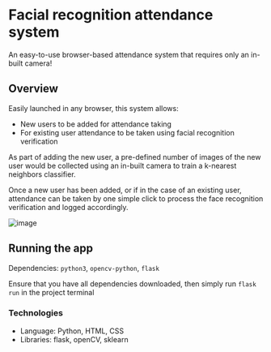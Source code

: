 # Facial recognition attendance system
An easy-to-use browser-based attendance system that requires only an in-built camera!

## Overview
Easily launched in any browser, this system allows:
- New users to be added for attendance taking
- For existing user attendance to be taken using facial recognition verification

As part of adding the new user, a pre-defined number of images of the new user would be collected using an in-built camera to train a k-nearest neighbors classifier.

Once a new user has been added, or if in the case of an existing user, attendance can be taken by one simple click to process the face recognition verification and logged accordingly.

![image](https://github.com/jayeff55/face_recognition_attendance_system/assets/74664129/40076134-7c0b-4ceb-99e4-38aff075a347)

## Running the app
Dependencies: `python3`, `opencv-python`, `flask`

Ensure that you have all dependencies downloaded, then simply run `flask run` in the project terminal

### Technologies
- Language: Python, HTML, CSS
- Libraries: flask, openCV, sklearn
